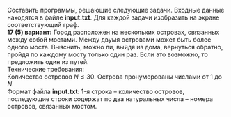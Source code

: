 Составить программы, решающие следующие задачи. Входные данные находятся в файле **input.txt**. Для каждой задачи изобразить на экране соответствующий граф.  
**17 (5) вариант:** Город расположен на нескольких островах, связанных между собой мостами. Между двумя островами может быть более одного моста. Выяснить, можно ли, выйдя из дома, вернуться обратно, пройдя по каждому мосту только один раз. Если это возможно, то предложить один из путей.  
Технические требования:  
Количество островов $N≤30$. Острова пронумерованы числами от $1$ до $N$.  
Формат файла **input.txt**: 1-я строка – количество островов, последующие строки содержат по два натуральных числа – номера островов, связанных мостом.